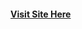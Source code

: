 <h4>
<a href="https://yash-aka-rocky.github.io/Bootstrap-Portfolio/" target="_blank">
Visit Site Here
</a>
</h4>

